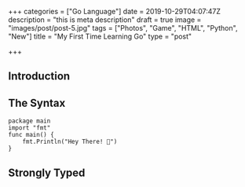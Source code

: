 +++
categories = ["Go Language"]
date = 2019-10-29T04:07:47Z
description = "this is meta description"
draft = true
image = "images/post/post-5.jpg"
tags = ["Photos", "Game", "HTML", "Python", "New"]
title = "My First Time Learning Go"
type = "post"

+++
## Introduction

## The Syntax

    package main
    import "fmt"
    func main() {
        fmt.Println("Hey There! 👋")
    }

## Strongly Typed
